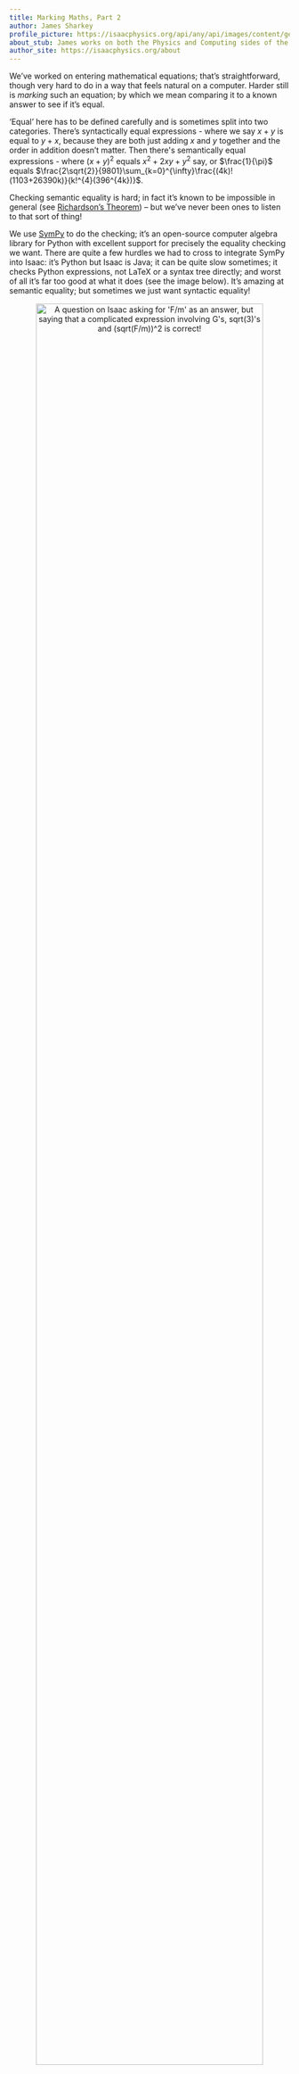 ```yaml
---
title: Marking Maths, Part 2
author: James Sharkey
profile_picture: https://isaacphysics.org/api/any/api/images/content/general_pages/about_us/photos/js.png
about_stub: James works on both the Physics and Computing sides of the Isaac Physics project, having previously worked on the Dynamics and Maths questions.
author_site: https://isaacphysics.org/about
---
```

We’ve worked on entering mathematical equations; that’s straightforward, though very hard to do in a way that feels natural on a computer. Harder still is *marking* such an equation; by which we mean comparing it to a known answer to see if it’s equal.

‘Equal’ here has to be defined carefully and is sometimes split into two categories. There’s syntactically equal expressions - where we say $x + y$ is equal to $y + x$, because they are both just adding $x$ and $y$ together and the order in addition doesn’t matter. Then there's semantically equal expressions - where $(x + y)^2$ equals $x^2 + 2xy + y^2$ say, or $\frac{1}{\pi}$ equals $\frac{2\sqrt{2}}{9801}\sum_{k=0}^{\infty}\frac{(4k)!(1103+26390k)}{k!^{4}(396^{4k})}$.

Checking semantic equality is hard; in fact it’s known to be impossible in general (see <a href="http://mathworld.wolfram.com/RichardsonsTheorem.html" target="_blank">Richardson’s Theorem</a>) – but we’ve never been ones to listen to that sort of thing!

We use <a href="http://www.sympy.org/en/index.html" target="_blank">SymPy</a> to do the checking; it’s an open-source computer algebra library for Python with excellent support for precisely the equality checking we want. There are quite a few hurdles we had to cross to integrate SymPy into Isaac: it’s Python but Isaac is Java; it can be quite slow sometimes; it checks Python expressions, not LaTeX or a syntax tree directly; and worst of all it’s far too good at what it does (see the image below). It’s amazing at semantic equality; but sometimes we just want syntactic equality!

<figure style="text-align:center;margin:15px auto 25px auto;">
	<img src="{{ '/images/symbolic_checker.png' | relative_url }}" style="width:90%;" alt="A question on Isaac asking for 'F/m' as an answer, but saying that a complicated expression involving G's, sqrt(3)'s and (sqrt(F/m))^2 is correct!">
	<figcaption>SymPy recognises that the expression simplifies down to $\frac{F}{m}$: but that's not what we wanted here!</figcaption>
</figure>

Actually, as a fun aside, SymPy didn’t match the complicated entry in the image to the expected answer of $\frac{F}{m}$: it says they’re not equal. Not because it couldn’t check it, it turns out - but because it assumes everything is a complex number and so $\sqrt{x^{2}} \neq x$. This highlights another issue: Does SymPy say two expressions aren’t equal because they really aren’t equal – or because it can’t simplify them well enough? So I added code to sample the functions at random points of their inputs<a href="#footnote1"><sup id="reference1">[1]</sup></a> and see if the results matched up to within a very small numerical error. It won’t be right every time; but it will flag up possible matches for a human to review.

We then built into the system a way to check syntactic equality too. This turns out to be really useful when we want to make sure someone has factorised an expression – the factorised *correct* answer is (semantically) equal to the *wrong* non-factorised answer! Computers don’t yet understand these subtleties.

It’s being slowly rolled out: there are some <a href="https://isaacphysics.org/pages/eqn_editor_beta" target="_blank">beta questions which use the checker</a>, and we hope for lots more questions on Isaac to use it soon enough!

---

<p style="font-size:0.7rem;"><a href="#reference1"><sup id="footnote1">[1]</sup></a> If you’re paying close attention you’ll notice that the expected answer contains the variables $F$ and $m$, but that the thing submitted contains $G$ too. It’s obvious to a person that $G$ cancels out immediately; but not to the computer. So we have to be able to sample $n$ and $m$ dimensional space and compare. Fun!</p>